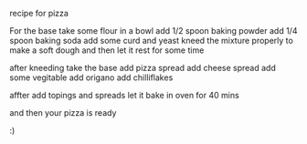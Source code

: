 recipe for pizza 

For the base
take some flour in a bowl 
add 1/2 spoon baking powder
add 1/4 spoon baking soda 
add some curd and yeast
kneed the mixture properly to make a soft dough 
and then let it rest for some time 

after kneeding 
take the base 
add pizza spread 
add cheese spread
add some vegitable
add origano 
add chilliflakes

affter add topings and spreads
let it bake in oven for 40 mins

and then your pizza is ready  

:)